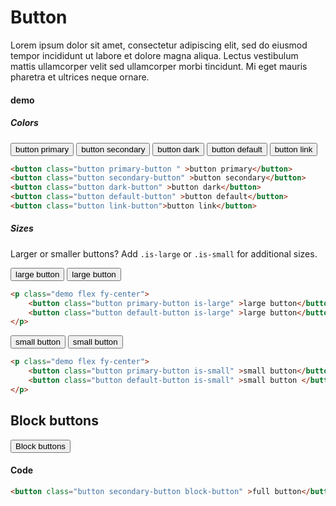 # Button

Lorem ipsum dolor sit amet, consectetur adipiscing elit, sed do eiusmod tempor incididunt ut labore et dolore magna
aliqua. Lectus vestibulum mattis ullamcorper velit sed ullamcorper morbi tincidunt. Mi eget mauris pharetra et ultrices
neque ornare.

#### demo

##### Colors

<p class="demo flex f-space-between">
    <!-- <Demo-AppButtons> -->
    <button class="button primary-button " >button primary</button>
    <button class="button secondary-button" >button secondary</button>
    <button class="button dark-button" >button dark</button>
    <button class="button default-button" >button default</button>
    <button class="button link-button">button link</button>
</p>

```html
<button class="button primary-button " >button primary</button>
<button class="button secondary-button" >button secondary</button>
<button class="button dark-button" >button dark</button>
<button class="button default-button" >button default</button>
<button class="button link-button">button link</button>
```

##### Sizes
Larger or smaller buttons? Add `.is-large` or `.is-small` for additional sizes.

<p class="demo flex fy-center">
    <button class="button primary-button is-large mr-3" >large button</button>
    <button class="button default-button is-large" >large button</button>
</p>

```html
<p class="demo flex fy-center">
    <button class="button primary-button is-large" >large button</button>
    <button class="button default-button is-large" >large button</button>
</p>
```

<p class="demo flex fy-center">
    <button class="button primary-button is-small mr-3" >small button</button>
    <button class="button default-button is-small" >small button</button>
</p>

```html
<p class="demo flex fy-center">
    <button class="button primary-button is-small" >small button</button>
    <button class="button default-button is-small" >small button </button>
</p>
```

## Block buttons

<p class="demo flex f-space-between fy-center">
    <button class="button secondary-button block-button" >Block buttons</button>
</p>

#### Code

```html
<button class="button secondary-button block-button" >full button</button>
```